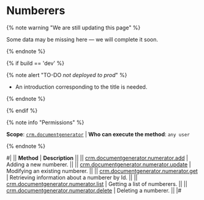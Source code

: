 # Numberers

{% note warning "We are still updating this page" %}

Some data may be missing here — we will complete it soon.

{% endnote %}

{% if build == 'dev' %}

{% note alert "TO-DO _not deployed to prod_" %}

- An introduction corresponding to the title is needed.

{% endnote %}

{% endif %}

{% note info "Permissions" %}

**Scope**: [`crm.documentgenerator`](../../../scopes/permissions.md) | **Who can execute the method**: `any user`

{% endnote %}

#|
|| **Method** | **Description** ||
|| [crm.documentgenerator.numerator.add](./crm-document-generator-numerator-add.md) | Adding a new numberer. ||
|| [crm.documentgenerator.numerator.update](./crm-document-generator-numerator-update.md) | Modifying an existing numberer. ||
|| [crm.documentgenerator.numerator.get](./crm-document-generator-numerator-get.md) | Retrieving information about a numberer by Id. ||
|| [crm.documentgenerator.numerator.list](./crm-document-generator-numerator-list.md) | Getting a list of numberers. ||
|| [crm.documentgenerator.numerator.delete](./crm-document-generator-numerator-delete.md) | Deleting a numberer. ||
|#